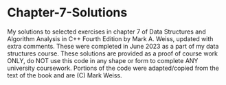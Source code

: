 # Chapter-7-Solutions
My solutions to selected exercises in chapter 7 of Data Structures and Algorithm Analysis in C++ Fourth Edition by Mark A. Weiss, updated with extra comments. These were completed in June 2023 as a part of my data structures course.
These solutions are provided as a proof of course work ONLY, do NOT use this code in any shape or form to complete ANY university coursework. Portions of the code were adapted/copied from the text of the book and are (C) Mark Weiss.
